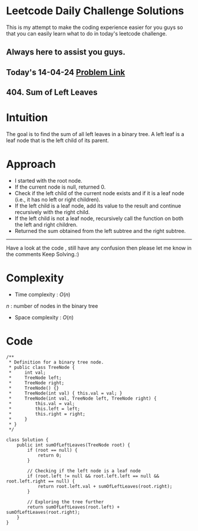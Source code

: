 # Leetcode Daily Challenge Solutions

This is my attempt to make the coding experience easier for you guys so that you can easily learn what to do in today's leetcode challenge.

## Always here to assist you guys.

## Today's 14-04-24 [Problem Link](https://leetcode.com/problems/sum-of-left-leaves/description/?envType=daily-question&envId=2024-04-14)
## 404. Sum of Left Leaves

# Intuition
<!-- Describe your first thoughts on how to solve this problem. -->
The goal is to find the sum of all left leaves in a binary tree. A left leaf is a leaf node that is the left child of its parent.
# Approach
<!-- Describe your approach to solving the problem. -->

- I started with the root node.
- If the current node is null, returned 0.
- Check if the left child of the current node exists and if it is a leaf node (i.e., it has no left or right children).
- If the left child is a leaf node, add its value to the result and continue recursively with the right child.
- If the left child is not a leaf node, recursively call the function on both the left and right children.
- Returned the sum obtained from the left subtree and the right subtree.

--- 
Have a look at the code , still have any confusion then please let me know in the comments
Keep Solving.:)

# Complexity
- Time complexity : $O(n)$ 
<!-- Add your time complexity here, e.g. $$O(n)$$ -->
$n$ : number of nodes in the binary tree
- Space complexity : $O(n)$
<!-- Add your space complexity here, e.g. $$O(n)$$ -->

# Code
```
/**
 * Definition for a binary tree node.
 * public class TreeNode {
 *     int val;
 *     TreeNode left;
 *     TreeNode right;
 *     TreeNode() {}
 *     TreeNode(int val) { this.val = val; }
 *     TreeNode(int val, TreeNode left, TreeNode right) {
 *         this.val = val;
 *         this.left = left;
 *         this.right = right;
 *     }
 * }
 */

class Solution {
    public int sumOfLeftLeaves(TreeNode root) {
        if (root == null) {
            return 0;
        }
		
		// Checking if the left node is a leaf node
        if (root.left != null && root.left.left == null && root.left.right == null) {
            return root.left.val + sumOfLeftLeaves(root.right);
        }

		// Exploring the tree further
        return sumOfLeftLeaves(root.left) + sumOfLeftLeaves(root.right);
    }
}
```